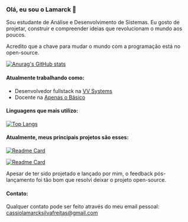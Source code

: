 ### Olá, eu sou o Lamarck 👋

Sou estudante de Análise e Desenvolvimento de Sistemas. 
Eu gosto de projetar, construir e compreender ideias que revolucionam o mundo aos poucos.  


Acredito que a chave para mudar o mundo com a programação está no open-source.  

[![Anurag's GitHub stats](https://github-readme-stats.vercel.app/api?username=Lamarcke&show_icons=true&locale=pt-br)](https://github.com/anuraghazra/github-readme-stats)

#### Atualmente trabalhando como:
- Desenvolvedor fullstack na [VV Systems](https://www.linkedin.com/company/vv-systems/)
- Docente na [Apenas o Básico](https://www.linkedin.com/company/apenas-o-b%C3%A1sico/)

#### Linguagens que mais utilizo:
[![Top Langs](https://github-readme-stats.vercel.app/api/top-langs/?username=Lamarcke&locale=pt-br)](https://github.com/anuraghazra/github-readme-stats)

#### Atualmente, meus principais projetos são esses:  
[![Readme Card](https://github-readme-stats.vercel.app/api/pin/?username=bibliomar&repo=bibliomar-react&locale=pt-br)](https://github.com/bibliomar/bibliomar-react)  

[![Readme Card](https://github-readme-stats.vercel.app/api/pin/?username=bibliomar&repo=biblioterra&locale=pt-br)](https://github.com/bibliomar/biblioterra)  

Apesar de ter sido projetado e lançado por mim, o feedback pós-lançamento foi tão bom que resolvi deixar o projeto open-source.  

#### Contato:
Qualquer contato pode ser feito através do meu email pessoal: cassiolamarcksilvafreitas@gmail.com  
